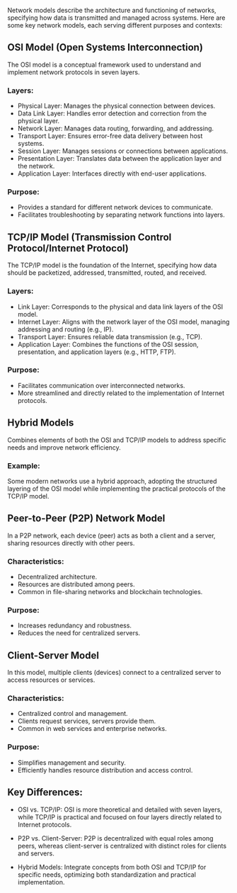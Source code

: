 Network models describe the architecture and functioning of networks, specifying how data is transmitted and managed across systems. Here are some key network models, each serving different purposes and contexts:

## OSI Model (Open Systems Interconnection)

The OSI model is a conceptual framework used to understand and implement network protocols in seven layers.

### Layers:

-  Physical Layer: Manages the physical connection between devices.
-  Data Link Layer: Handles error detection and correction from the physical layer.
-  Network Layer: Manages data routing, forwarding, and addressing.
-  Transport Layer: Ensures error-free data delivery between host systems.
-  Session Layer: Manages sessions or connections between applications.
-  Presentation Layer: Translates data between the application layer and the network.
-  Application Layer: Interfaces directly with end-user applications.

### Purpose:

-  Provides a standard for different network devices to communicate.
-  Facilitates troubleshooting by separating network functions into layers.

## TCP/IP Model (Transmission Control Protocol/Internet Protocol)

The TCP/IP model is the foundation of the Internet, specifying how data should be packetized, addressed, transmitted, routed, and received.

### Layers:

-  Link Layer: Corresponds to the physical and data link layers of the OSI model.
-  Internet Layer: Aligns with the network layer of the OSI model, managing addressing and routing (e.g., IP).
-  Transport Layer: Ensures reliable data transmission (e.g., TCP).
-  Application Layer: Combines the functions of the OSI session, presentation, and application layers (e.g., HTTP, FTP).

### Purpose:

-  Facilitates communication over interconnected networks.
-  More streamlined and directly related to the implementation of Internet protocols.

## Hybrid Models

Combines elements of both the OSI and TCP/IP models to address specific needs and improve network efficiency.

### Example:

Some modern networks use a hybrid approach, adopting the structured layering of the OSI model while implementing the practical protocols of the TCP/IP model.

## Peer-to-Peer (P2P) Network Model

In a P2P network, each device (peer) acts as both a client and a server, sharing resources directly with other peers.

### Characteristics:

-  Decentralized architecture.
-  Resources are distributed among peers.
-  Common in file-sharing networks and blockchain technologies.

### Purpose:

-  Increases redundancy and robustness.
-  Reduces the need for centralized servers.

## Client-Server Model

In this model, multiple clients (devices) connect to a centralized server to access resources or services.

### Characteristics:

-  Centralized control and management.
-  Clients request services, servers provide them.
-  Common in web services and enterprise networks.

### Purpose:

-  Simplifies management and security.
-  Efficiently handles resource distribution and access control.

## Key Differences:

-  OSI vs. TCP/IP: OSI is more theoretical and detailed with seven layers, while TCP/IP is practical and focused on four layers directly related to Internet protocols.

-  P2P vs. Client-Server: P2P is decentralized with equal roles among peers, whereas client-server is centralized with distinct roles for clients and servers.

-  Hybrid Models: Integrate concepts from both OSI and TCP/IP for specific needs, optimizing both standardization and practical implementation.

